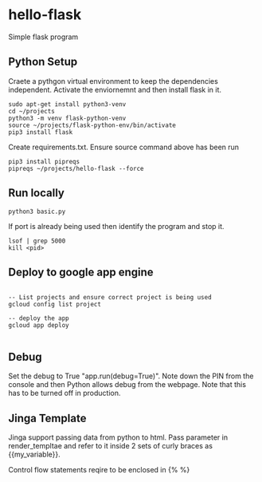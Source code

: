 # hello-flask
Simple flask program

## Python Setup

Craete a pythgon virtual environment to keep the dependencies independent.  Activate the enviornemnt and then install flask in it.

```linux
sudo apt-get install python3-venv
cd ~/projects
python3 -m venv flask-python-venv
source ~/projects/flask-python-env/bin/activate 
pip3 install flask
```

Create requirements.txt.  Ensure  source command above has been run
```linux
pip3 install pipreqs
pipreqs ~/projects/hello-flask --force
```


## Run locally

```linux
python3 basic.py
```

If port is already being used then identify the program and stop it. 
```linux
lsof | grep 5000 
kill <pid>
```

## Deploy to google app engine

```linux

-- List projects and ensure correct project is being used
gcloud config list project 

-- deploy the app
gcloud app deploy


```


## Debug
Set the debug to True "app.run(debug=True)".  Note down the PIN from the console and then Python allows debug from the webpage.  Note that this has to be turned off in production.

## Jinga Template
Jinga support passing data from python to html.  Pass parameter in render_templtae and refer to it inside 2 sets of curly braces as {{my_variable}}.

Control flow statements reqire to be enclosed in {% %}